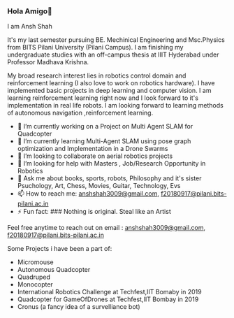 ### Hola Amigo👋

I am Ansh Shah

It's my last semester pursuing BE. Mechinical Engineering and Msc.Physics from BITS Pilani University (Pilani Campus). I am finishing my undergraduate studies with an off-campus thesis at IIIT Hyderabad under Professor Madhava Krishna.

My broad research interest lies in robotics control domain and reinforcement learning (I also love to work on robotics hardware). I have implemented basic projects in deep learning and computer vision. I am learning reinforcement learning right now and I look forward to it's implementation in real life robots. I am looking forward to learning methods of autonomous navigation ,reinforcement learning.

- 🔭 I’m currently working on a Project on Multi Agent SLAM for Quadcopter
- 🌱 I’m currently learning Multi-Agent SLAM using pose graph optimization and Implementation in a Drone Swarms
- 👯 I’m looking to collaborate on aerial robotics projects
- 🤔 I’m looking for help with Masters , Job/Research Opportunity in Robotics
- 💬 Ask me about books, sports, robots, Philosophy and it's sister Psuchology, Art, Chess, Movies, Guitar, Technology, Evs
- 📫 How to reach me: anshshah3009@gmail.com, f20180917@pilani.bits-pilani.ac.in
- ⚡ Fun fact: ### Nothing is original. Steal like an Artist

Feel free anytime to reach out on email : anshshah3009@gmail.com, f20180917@pilani.bits-pilani.ac.in

Some Projects i have been a part of:
- Micromouse
- Autonomous Quadcopter
- Quadruped
- Monocopter
- International Robotics Challenge at Techfest,IIT Bomaby in 2019
- Quadcopter for GameOfDrones at Techfest,IIT Bombay in 2019
- Cronus (a fancy idea of a survelliance bot)
